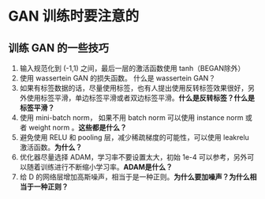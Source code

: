 
# GAN 训练时要注意的



## 训练 GAN 的一些技巧




1. 输入规范化到 (-1,1) 之间，最后一层的激活函数使用 tanh（BEGAN除外）
2. 使用 wassertein GAN 的损失函数。 什么是 wassertein GAN？
3. 如果有标签数据的话，尽量使用标签，也有人提出使用反转标签效果很好，另外使用标签平滑，单边标签平滑或者双边标签平滑。**什么是反转标签？什么是标签平滑？**
4. 使用 mini-batch norm， 如果不用 batch norm 可以使用 instance norm 或者 weight norm 。**这些都是什么？**
5. 避免使用 RELU 和 pooling 层，减少稀疏梯度的可能性，可以使用 leakrelu 激活函数。**为什么？**
6. 优化器尽量选择 ADAM，学习率不要设置太大，初始 1e-4 可以参考，另外可以随着训练进行不断缩小学习率。**ADAM是什么？**
7. 给 D 的网络层增加高斯噪声，相当于是一种正则。**为什么要加噪声？为什么相当于一种正则？**
